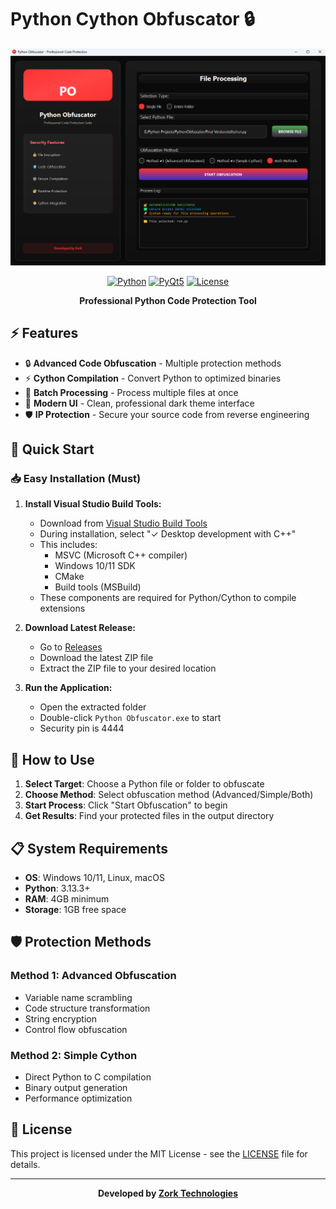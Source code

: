 #  Python Cython Obfuscator 🔒

<div align="center">

![Python Obfuscator Interface](assests/obfuscator-interface-screenshot.png)

[![Python](https://img.shields.io/badge/Python-3.10%2B-blue?style=for-the-badge&logo=python&logoColor=white)](https://www.python.org/)
[![PyQt5](https://img.shields.io/badge/PyQt5-5.15%2B-green?style=for-the-badge&logo=qt&logoColor=white)](https://www.riverbankcomputing.com/software/pyqt/)
[![License](https://img.shields.io/badge/License-MIT-red?style=for-the-badge)](LICENSE)

**Professional Python Code Protection Tool**

</div>



## ⚡ Features

- 🔒 **Advanced Code Obfuscation** - Multiple protection methods
- ⚡ **Cython Compilation** - Convert Python to optimized binaries
- 📁 **Batch Processing** - Process multiple files at once
- 🎨 **Modern UI** - Clean, professional dark theme interface
- 🛡️ **IP Protection** - Secure your source code from reverse engineering

## 🚀 Quick Start

### 📥 Easy Installation (Must)

1. **Install Visual Studio Build Tools:**
   - Download from [Visual Studio Build Tools](https://visualstudio.microsoft.com/visual-cpp-build-tools/)
   - During installation, select "✓ Desktop development with C++"
   - This includes:
     - MSVC (Microsoft C++ compiler)
     - Windows 10/11 SDK
     - CMake
     - Build tools (MSBuild)
   - These components are required for Python/Cython to compile extensions

2. **Download Latest Release:**
   - Go to [Releases](https://github.com/samay825/Python-To-Cython/releases/tag/v2.0.0)
   - Download the latest ZIP file
   - Extract the ZIP file to your desired location

3. **Run the Application:**
   - Open the extracted folder
   - Double-click `Python Obfuscator.exe` to start
   - Security pin is 4444



## 🔧 How to Use

1. **Select Target**: Choose a Python file or folder to obfuscate
2. **Choose Method**: Select obfuscation method (Advanced/Simple/Both)
3. **Start Process**: Click "Start Obfuscation" to begin
4. **Get Results**: Find your protected files in the output directory

## 📋 System Requirements

- **OS**: Windows 10/11, Linux, macOS
- **Python**: 3.13.3+
- **RAM**: 4GB minimum
- **Storage**: 1GB free space

## 🛡️ Protection Methods

### Method 1: Advanced Obfuscation
- Variable name scrambling
- Code structure transformation
- String encryption
- Control flow obfuscation

### Method 2: Simple Cython
- Direct Python to C compilation
- Binary output generation
- Performance optimization

## 📝 License

This project is licensed under the MIT License - see the [LICENSE](LICENSE) file for details.

---

<div align="center">

**Developed by [Zork Technologies](https://github.com/samay825)**

</div> 
